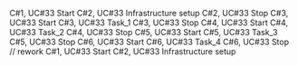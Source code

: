 C#1, UC#33 Start 
C#2, UC#33 Infrastructure setup
C#2, UC#33 Stop
C#3, UC#33 Start
C#3, UC#33 Task_1
C#3, UC#33 Stop
C#4, UC#33 Start
C#4, UC#33 Task_2
C#4, UC#33 Stop
C#5, UC#33 Start
C#5, UC#33 Task_3
C#5, UC#33 Stop
C#6, UC#33 Start
C#6, UC#33 Task_4
C#6, UC#33 Stop
// rework
C#1, UC#33 Start
C#2, UC#33 Infrastructure setup
